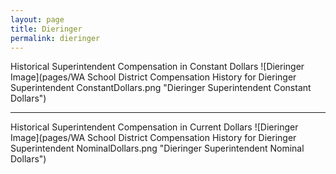 ```yaml
---
layout: page
title: Dieringer
permalink: dieringer
---
```



Historical Superintendent Compensation in Constant Dollars
![Dieringer Image](pages/WA School District Compensation History for Dieringer Superintendent ConstantDollars.png "Dieringer Superintendent Constant Dollars")

___

Historical Superintendent Compensation in Current Dollars
![Dieringer Image](pages/WA School District Compensation History for Dieringer Superintendent NominalDollars.png "Dieringer Superintendent Nominal Dollars")